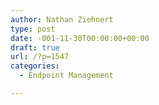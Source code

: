 ```yaml
---
author: Nathan Ziehnert
type: post
date: -001-11-30T00:00:00+00:00
draft: true
url: /?p=1547
categories:
  - Endpoint Management

---
```

<div class="wp-block-codemirror-blocks-code-block code-block">
  <pre class="CodeMirror" data-setting="{&quot;mode&quot;:&quot;null&quot;,&quot;mime&quot;:&quot;text/plain&quot;,&quot;theme&quot;:&quot;default&quot;,&quot;lineNumbers&quot;:true,&quot;styleActiveLine&quot;:true,&quot;lineWrapping&quot;:true,&quot;readOnly&quot;:false,&quot;fileName&quot;:&quot;file.txt&quot;,&quot;language&quot;:&quot;Plain Text&quot;,&quot;modeName&quot;:&quot;text&quot;}"></pre>
</div>